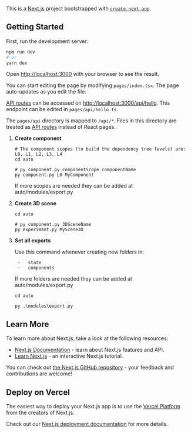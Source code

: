 This is a [Next.js](https://nextjs.org/) project bootstrapped with [`create-next-app`](https://github.com/vercel/next.js/tree/canary/packages/create-next-app).

## Getting Started

First, run the development server:

```bash
npm run dev
# or
yarn dev
```

Open [http://localhost:3000](http://localhost:3000) with your browser to see the result.

You can start editing the page by modifying `pages/index.tsx`. The page auto-updates as you edit the file.

[API routes](https://nextjs.org/docs/api-routes/introduction) can be accessed on [http://localhost:3000/api/hello](http://localhost:3000/api/hello). This endpoint can be edited in `pages/api/hello.ts`.

The `pages/api` directory is mapped to `/api/*`. Files in this directory are treated as [API routes](https://nextjs.org/docs/api-routes/introduction) instead of React pages.

1. **Create component**
    ```shell
    # The component scopes (to build the dependency tree levels) are: L0, L1, L2, L3, L4
    cd auto

    # py component.py componentScope componentName
    py component.py L0 MyComponent
    ```

    If more scopes are needed they can be added at auto/modules/export.py

1. **Create 3D scene**
    ```shell
    cd auto

    # py component.py 3DSceneName
    py experiment.py MyScene3D
    ```

2. **Set all exports**

    Use this command whenever creating new folders in:

        -   state
        -   components

    If more folders are needed they can be added at auto/modules/export.py

    ```shell
    cd auto

    py .\modules\export.py
    ```

## Learn More

To learn more about Next.js, take a look at the following resources:

- [Next.js Documentation](https://nextjs.org/docs) - learn about Next.js features and API.
- [Learn Next.js](https://nextjs.org/learn) - an interactive Next.js tutorial.

You can check out [the Next.js GitHub repository](https://github.com/vercel/next.js/) - your feedback and contributions are welcome!

## Deploy on Vercel

The easiest way to deploy your Next.js app is to use the [Vercel Platform](https://vercel.com/new?utm_medium=default-template&filter=next.js&utm_source=create-next-app&utm_campaign=create-next-app-readme) from the creators of Next.js.

Check out our [Next.js deployment documentation](https://nextjs.org/docs/deployment) for more details.
